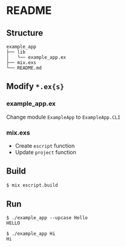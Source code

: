 # README

## Structure

```
example_app
├── lib
│   └── example_app.ex
├── mix.exs
└── README.md
```

## Modify `*.ex{s}`

### example_app.ex

Change module `ExampleApp` to `ExampleApp.CLI`

### mix.exs

- Create `escript` function
- Update `project` function

## Build

```bash
$ mix escript.build
```

## Run

```bas
$ ./example_app --upcase Hello
HELLO

$ ./example_app Hi
Hi
```
